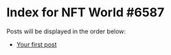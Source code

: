 # Index for NFT World #6587
Posts will be displayed in the order below:

- [Your first post](./001-first.md)


